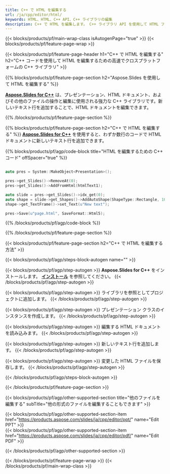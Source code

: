 ```yaml
---
title: C++ で HTML を編集する
url: /ja/cpp/editor/html/
keywords: HTML、HTML、C++ API、C++ ライブラリの編集
description: C++ で HTML を編集します。 C++ ライブラリ API を使用して HTML ファイルを編集する
---
```


{{< blocks/products/pf/main-wrap-class isAutogenPage="true" >}}
{{< blocks/products/pf/feature-page-wrap >}}

{{< blocks/products/pf/feature-page-header h1="C++ で HTML を編集する" h2="C++ コードを使用して HTML を編集するための高速でクロスプラットフォームの C++ ライブラリ" >}}

{{% blocks/products/pf/feature-page-section h2="Aspose.Slides を使用して HTML を編集する" %}}

[**Aspose.Slides for C++**](https://products.aspose.com/slides/ja/cpp/) は、プレゼンテーション、HTML ドキュメント、およびその他のファイルの操作と編集に使用される強力な C++ ライブラリです。新しいテキスト行を追加することで、HTML ドキュメントを編集できます。 

{{% /blocks/products/pf/feature-page-section %}}




{{% blocks/products/pf/feature-page-section  h2="C++ で HTML を編集する" %}}
[**Aspose.Slides for C++**](https://products.aspose.com/slides/ja/cpp/) を使用すると、わずか数行のコードで HTML ドキュメントに新しいテキスト行を追加できます。

{{% blocks/products/pf/agp/code-block title="HTML を編集するための C++ コード" offSpacer="true" %}}
```cpp

auto pres = System::MakeObject<Presentation>();

pres->get_Slides()->RemoveAt(0);
pres->get_Slides()->AddFromHtml(htmlText1);

auto slide = pres->get_Slides()->idx_get(0);
auto shape = slide->get_Shapes()->AddAutoShape(ShapeType::Rectangle, 10.0f, 10.0f, 100.0f, 50.0f);
shape->get_TextFrame()->set_Text(u"New text");

pres->Save(u"page.html", SaveFormat::Html5);
```
{{% /blocks/products/pf/agp/code-block %}}

{{% /blocks/products/pf/feature-page-section %}}




{{< blocks/products/pf/feature-page-section  h2="C++ で HTML を編集する方法" >}}


{{< blocks/products/pf/agp/steps-block-autogen name="" >}}


{{< blocks/products/pf/agp/step-autogen >}}
**Aspose.Slides for C++** をインストールします。 [**インストール**](https://docs.aspose.com/slides/cpp/installation/) を参照してください。
{{< /blocks/products/pf/agp/step-autogen >}}

{{< blocks/products/pf/agp/step-autogen >}}
ライブラリを参照としてプロジェクトに追加します。
{{< /blocks/products/pf/agp/step-autogen >}}

{{< blocks/products/pf/agp/step-autogen >}}
プレゼンテーション クラスのインスタンスを作成します。
{{< /blocks/products/pf/agp/step-autogen >}}

{{< blocks/products/pf/agp/step-autogen >}}
編集する HTML ドキュメントを読み込みます。
{{< /blocks/products/pf/agp/step-autogen >}}

{{< blocks/products/pf/agp/step-autogen >}}
新しいテキスト行を追加します。
{{< /blocks/products/pf/agp/step-autogen >}}

{{< blocks/products/pf/agp/step-autogen >}}
変更した HTML ファイルを保存します。
{{< /blocks/products/pf/agp/step-autogen >}}


{{< /blocks/products/pf/agp/steps-block-autogen >}}


{{< /blocks/products/pf/feature-page-section >}}




{{< blocks/products/pf/agp/other-supported-section title="他のファイルを編集する" subTitle="他の形式のファイルを編集することもできます" >}}

{{< blocks/products/pf/agp/other-supported-section-item href="https://products.aspose.com/slides/ja/cpp/editor/ppt/" name="Edit PPT" >}}    
{{< blocks/products/pf/agp/other-supported-section-item href="https://products.aspose.com/slides/ja/cpp/editor/pdf/" name="Edit PDF" >}}  



{{< /blocks/products/pf/agp/other-supported-section >}}

{{< /blocks/products/pf/feature-page-wrap >}}
{{< /blocks/products/pf/main-wrap-class >}}